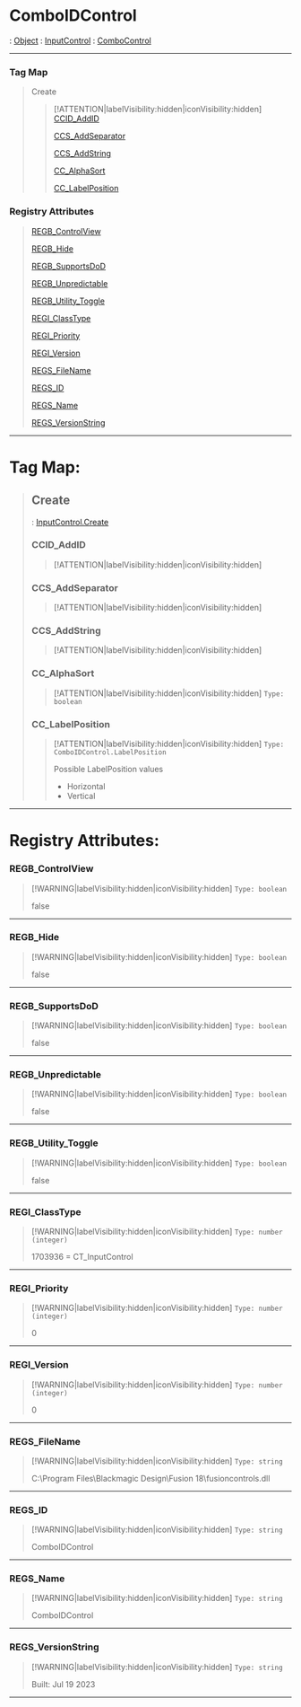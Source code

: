 # ComboIDControl
 : [Object](Object.md) : [InputControl](InputControl.md) : [ComboControl](ComboControl.md)
___
### Tag Map
> Create
>
>> [!ATTENTION|labelVisibility:hidden|iconVisibility:hidden]
>> [CCID_AddID](#CCID_AddID)
>>
>> [CCS_AddSeparator](#CCS_AddSeparator)
>>
>> [CCS_AddString](#CCS_AddString)
>>
>> [CC_AlphaSort](#CC_AlphaSort)
>>
>> [CC_LabelPosition](#CC_LabelPosition)
>>
### Registry Attributes
> [REGB_ControlView](#REGB_ControlView)
>
> [REGB_Hide](#REGB_Hide)
>
> [REGB_SupportsDoD](#REGB_SupportsDoD)
>
> [REGB_Unpredictable](#REGB_Unpredictable)
>
> [REGB_Utility_Toggle](#REGB_Utility_Toggle)
>
> [REGI_ClassType](#REGI_ClassType)
>
> [REGI_Priority](#REGI_Priority)
>
> [REGI_Version](#REGI_Version)
>
> [REGS_FileName](#REGS_FileName)
>
> [REGS_ID](#REGS_ID)
>
> [REGS_Name](#REGS_Name)
>
> [REGS_VersionString](#REGS_VersionString)
>
___

# Tag Map: <!-- {docsify-ignore} -->

>## Create 
> : [InputControl.Create](InputControl.md#Create)
>### CCID_AddID
>> [!ATTENTION|labelVisibility:hidden|iconVisibility:hidden]
>### CCS_AddSeparator
>> [!ATTENTION|labelVisibility:hidden|iconVisibility:hidden]
>### CCS_AddString
>> [!ATTENTION|labelVisibility:hidden|iconVisibility:hidden]
>### CC_AlphaSort
>> [!ATTENTION|labelVisibility:hidden|iconVisibility:hidden]
>> `Type: boolean`
>>
>### CC_LabelPosition
>> [!ATTENTION|labelVisibility:hidden|iconVisibility:hidden]
>> `Type: ComboIDControl.LabelPosition`
>>
>> Possible LabelPosition values
>> - Horizontal
>> - Vertical
>>
___


# Registry Attributes: <!-- {docsify-ignore} -->

### REGB_ControlView
> [!WARNING|labelVisibility:hidden|iconVisibility:hidden]
> `Type: boolean`
>
> false
>
___

### REGB_Hide
> [!WARNING|labelVisibility:hidden|iconVisibility:hidden]
> `Type: boolean`
>
> false
>
___

### REGB_SupportsDoD
> [!WARNING|labelVisibility:hidden|iconVisibility:hidden]
> `Type: boolean`
>
> false
>
___

### REGB_Unpredictable
> [!WARNING|labelVisibility:hidden|iconVisibility:hidden]
> `Type: boolean`
>
> false
>
___

### REGB_Utility_Toggle
> [!WARNING|labelVisibility:hidden|iconVisibility:hidden]
> `Type: boolean`
>
> false
>
___

### REGI_ClassType
> [!WARNING|labelVisibility:hidden|iconVisibility:hidden]
> `Type: number (integer)`
>
> 1703936 = CT_InputControl
>
___

### REGI_Priority
> [!WARNING|labelVisibility:hidden|iconVisibility:hidden]
> `Type: number (integer)`
>
> 0
>
___

### REGI_Version
> [!WARNING|labelVisibility:hidden|iconVisibility:hidden]
> `Type: number (integer)`
>
> 0
>
___

### REGS_FileName
> [!WARNING|labelVisibility:hidden|iconVisibility:hidden]
> `Type: string`
>
> C:\Program Files\Blackmagic Design\Fusion 18\fusioncontrols.dll
>
___

### REGS_ID
> [!WARNING|labelVisibility:hidden|iconVisibility:hidden]
> `Type: string`
>
> ComboIDControl
>
___

### REGS_Name
> [!WARNING|labelVisibility:hidden|iconVisibility:hidden]
> `Type: string`
>
> ComboIDControl
>
___

### REGS_VersionString
> [!WARNING|labelVisibility:hidden|iconVisibility:hidden]
> `Type: string`
>
> Built: Jul 19 2023
>
___

